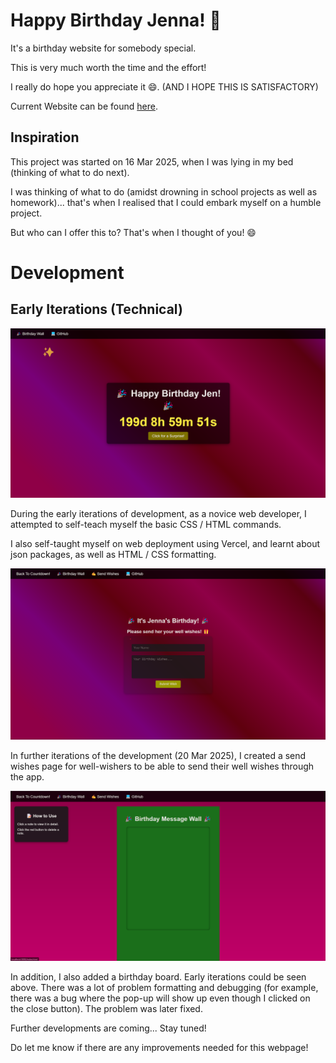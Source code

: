 # Happy Birthday Jenna! 🎊
It's a birthday website for somebody special.

This is very much worth the time and the effort!

I really do hope you appreciate it 😄. (AND I HOPE THIS IS SATISFACTORY)

Current Website can be found [here](https://happy-birthday-website-hwrrxw091-cyrolites-projects.vercel.app/).

## Inspiration

This project was started on 16 Mar 2025, when I was lying in my bed (thinking of what to do next).

I was thinking of what to do (amidst drowning in school projects as well as homework)... that's when I realised that I could embark myself on a humble project.

But who can I offer this to? That's when I thought of you! 😄

# Development
## Early Iterations (Technical)

![website-early-dev](docs/images/website-early-dev.png)

During the early iterations of development, as a novice web developer, I attempted to self-teach myself the basic CSS / HTML commands.

I also self-taught myself on web deployment using Vercel, and learnt about json packages, as well as HTML / CSS formatting.

![send=wishes-development-v1](docs/images/send-wishes-development-v1.png)

In further iterations of the development (20 Mar 2025), I created a send wishes page for well-wishers to be able to send their well wishes through the app.

![message-wall-development-v1](docs/images/message-wall-development-v1.png)

In addition, I also added a birthday board. Early iterations could be seen above. There was a lot of problem formatting and debugging (for example, there was a bug where the pop-up will show up even though I clicked on the close button). The problem was later fixed.

Further developments are coming... Stay tuned!

Do let me know if there are any improvements needed for this webpage!